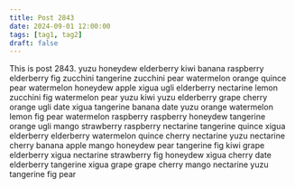 ```yaml
---
title: Post 2843
date: 2024-09-01 12:00:00
tags: [tag1, tag2]
draft: false
---
```

This is post 2843.
yuzu
honeydew
elderberry
kiwi
banana
raspberry
elderberry
fig
zucchini
tangerine
zucchini
pear
watermelon
orange
quince
pear
watermelon
honeydew
apple
xigua
ugli
elderberry
nectarine
lemon
zucchini
fig
watermelon
pear
yuzu
kiwi
yuzu
elderberry
grape
cherry
orange
ugli
date
xigua
tangerine
banana
date
yuzu
orange
watermelon
lemon
fig
pear
watermelon
raspberry
raspberry
honeydew
tangerine
orange
ugli
mango
strawberry
raspberry
nectarine
tangerine
quince
xigua
elderberry
elderberry
watermelon
quince
cherry
nectarine
yuzu
nectarine
cherry
banana
apple
mango
honeydew
pear
tangerine
fig
kiwi
grape
elderberry
xigua
nectarine
strawberry
fig
honeydew
xigua
cherry
date
elderberry
tangerine
xigua
grape
grape
cherry
mango
nectarine
yuzu
tangerine
fig
pear
